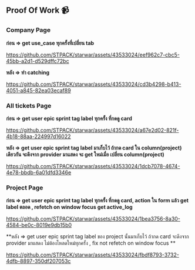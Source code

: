 ## Proof Of Work 📹

### Company Page
**ก่อน =>   get use_case ทุกครั้งที่เปลี่ยน tab**


https://github.com/STPACK/starwar/assets/43533024/eef962c7-cbc5-45bb-a2d1-d529dffc72bc


**หลัง => ทำ catching**


https://github.com/STPACK/starwar/assets/43533024/cd3b4298-b413-4051-a845-82ea03ecaf89


### All tickets Page

**ก่อน => get user epic sprint tag label ทุกครั้ง ที่กดดู card**


https://github.com/STPACK/starwar/assets/43533024/a67e2d02-821f-4b18-88aa-224997d16022


**หลัง => get user epic sprint tag label มาเก็บไว้ ถ้ากด card ใน column(project) เดียวกัน จะดึงจาก provider มาแสดง จะ get ใหม่เมื่อ เปลี่ยน column(project)**


https://github.com/STPACK/starwar/assets/43533024/1dcb7078-4674-4e78-bbdb-6a01dfd3346e


### Project Page

**ก่อน =>  get user epic sprint tag label ทุกครั้ง ที่กดดู card, action ใน form แล้ว get label ตลอด , refetch on window focus get active_log**




https://github.com/STPACK/starwar/assets/43533024/1bea3756-8a30-4584-be0c-8019e9db15b0


**หลัง => get user epic sprint tag label ของ project นั้นมาเก็บไว้ ถ้ากด card  จะดึงจาก provider มาแสดง ไม่ต้องโหลดใหม่ทุกครั้ง , fix not refetch on window focus **



https://github.com/STPACK/starwar/assets/43533024/fbdf8793-3732-4dfb-8897-350df207053c

